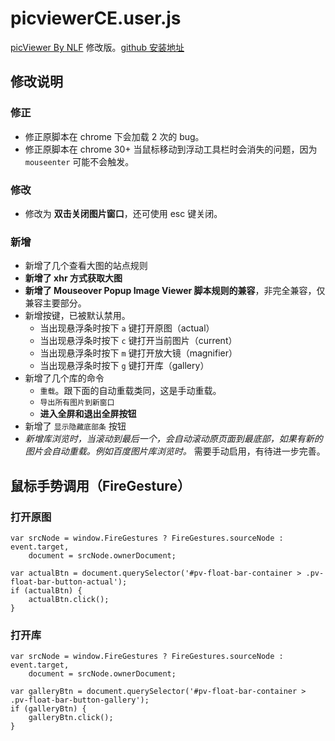 picviewerCE.user.js
===================

[picViewer By NLF](http://userscripts-mirror.org/scripts/show/105741) 修改版。[github 安装地址](https://github.com/ywzhaiqi/userscript/raw/master/picviewerCE/picviewerCE.user.js)

## 修改说明

### 修正

- 修正原脚本在 chrome 下会加载 2 次的 bug。
- 修正原脚本在 chrome 30+ 当鼠标移动到浮动工具栏时会消失的问题，因为 `mouseenter` 可能不会触发。

### 修改

- 修改为 **双击关闭图片窗口**，还可使用 esc 键关闭。

### 新增

- 新增了几个查看大图的站点规则
- **新增了 xhr 方式获取大图**
- **新增了 Mouseover Popup Image Viewer 脚本规则的兼容**，非完全兼容，仅兼容主要部分。
- 新增按键，已被默认禁用。
    - 当出现悬浮条时按下 `a` 键打开原图（actual）
    - 当出现悬浮条时按下 `c` 键打开当前图片（current）
    - 当出现悬浮条时按下 `m` 键打开放大镜（magnifier）
    - 当出现悬浮条时按下 `g` 键打开库（gallery）
- 新增了几个库的命令
    - `重载`。跟下面的自动重载类同，这是手动重载。
    - `导出所有图片到新窗口`
    - **进入全屏和退出全屏按钮**
- 新增了 `显示隐藏底部条` 按钮
- *新增库浏览时，当滚动到最后一个，会自动滚动原页面到最底部，如果有新的图片会自动重载。例如百度图片库浏览时。* 需要手动启用，有待进一步完善。

## 鼠标手势调用（FireGesture）

### 打开原图

    var srcNode = window.FireGestures ? FireGestures.sourceNode : event.target,
        document = srcNode.ownerDocument;

    var actualBtn = document.querySelector('#pv-float-bar-container > .pv-float-bar-button-actual');
    if (actualBtn) {
        actualBtn.click();
    }

### 打开库

    var srcNode = window.FireGestures ? FireGestures.sourceNode : event.target,
        document = srcNode.ownerDocument;

    var galleryBtn = document.querySelector('#pv-float-bar-container > .pv-float-bar-button-gallery');
    if (galleryBtn) {
        galleryBtn.click();
    }